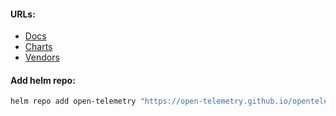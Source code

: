 #### URLs:
- [Docs](https://opentelemetry.io/docs/)
- [Charts](https://github.com/open-telemetry/opentelemetry-helm-charts)
- [Vendors](https://opentelemetry.io/ecosystem/vendors/)

#### Add helm repo:
```bash
helm repo add open-telemetry "https://open-telemetry.github.io/opentelemetry-helm-charts" && helm repo update
```
